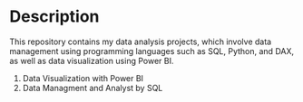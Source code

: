 # Description
This repository contains my data analysis projects, which involve data management using programming languages such as SQL, Python, and DAX, as well as data visualization using Power BI.
1.	Data Visualization with Power BI
2.	Data Managment and Analyst by SQL
